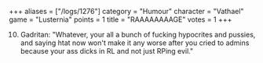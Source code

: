 +++
aliases = ["/logs/1276"]
category = "Humour"
character = "Vathael"
game = "Lusternia"
points = 1
title = "RAAAAAAAAGE"
votes = 1
+++

10) Gadritan: "Whatever, your all a bunch of fucking hypocrites and pussies, and saying htat now won't make it any worse after you cried to admins because your ass dicks in RL and not just RPing evil."